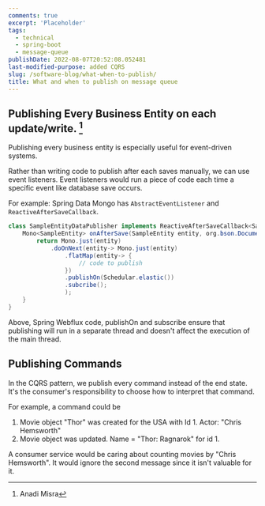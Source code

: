 ```yaml
---
comments: true
excerpt: 'Placeholder'
tags:
  - technical
  - spring-boot
  - message-queue
publishDate: 2022-08-07T20:52:08.052481
last-modified-purpose: added CQRS
slug: /software-blog/what-when-to-publish/
title: What and when to publish on message queue
---
```


## Publishing Every Business Entity on each update/write. [^1]

Publishing every business entity is especially useful for event-driven systems.

Rather than writing code to publish after each saves manually, we can use event listeners. Event listeners would run a piece of code each time a specific event like database save occurs.

For example: Spring Data Mongo has `AbstractEventListener` and `ReactiveAfterSaveCallback`.

```java
class SampleEntityDataPublisher implements ReactiveAfterSaveCallback<SampleEntity>{
    Mono<SampleEntity> onAfterSave(SampleEntity entity, org.bson.Document document, String collection){
        return Mono.just(entity)
            .doOnNext(entity-> Mono.just(entity)
                .flatMap(entity-> {
                    // code to publish
                })
                .publishOn(Schedular.elastic())
                .subcribe();
                );
    }
}
```

Above, Spring Webflux code, publishOn and subscribe ensure that publishing will run in a separate thread and doesn't affect the execution of the main thread.

## Publishing Commands

In the CQRS pattern, we publish every command instead of the end state. It's the consumer's responsibility to choose how to interpret that command.

For example, a command could be

1. Movie object "Thor" was created for the USA with Id 1. Actor: "Chris Hemsworth"
2. Movie object was updated. Name = "Thor: Ragnarok" for id 1.

A consumer service would be caring about counting movies by "Chris Hemsworth". It would ignore the second message since it isn't valuable for it.

[^1]: Anadi Misra
